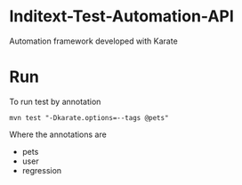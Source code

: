 # Inditext-Test-Automation-API
Automation framework developed with Karate


# Run
To run test by annotation
```
mvn test "-Dkarate.options=--tags @pets"
```

Where the annotations are
* pets
* user
* regression

